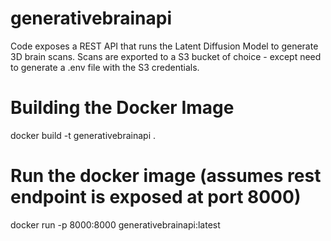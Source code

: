 # generativebrainapi
Code exposes a REST API that runs the Latent Diffusion Model to generate 3D brain scans. Scans are exported to a S3 bucket of choice - except need to generate a .env file with the S3 credentials. 

# Building the Docker Image
docker build -t generativebrainapi .

# Run the docker image (assumes rest endpoint is exposed at port 8000)
docker run -p 8000:8000 generativebrainapi:latest 

